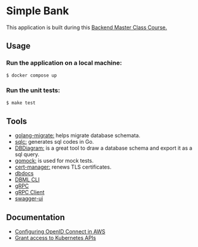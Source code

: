# Simple Bank
This application is built during this [Backend Master Class Course.](https://www.udemy.com/course/backend-master-class-golang-postgresql-kubernetes/)

## Usage
### Run the application on a local machine:
```bash
$ docker compose up
```

### Run the unit tests:
```bash
$ make test
```

## Tools
- [golang-migrate:](https://github.com/golang-migrate/migrate) helps migrate database schemata.
- [sqlc:](https://sqlc.dev/) generates sql codes in Go.
- [DBDiagram:](https://www.dbdiagram.io/d/Simple-bank-66221b7303593b6b6167e52a) is a great tool to draw a database schema and export it as a sql query.
- [gomock:](https://github.com/golang/mock?tab=readme-ov-file) is used for mock tests.
- [cert-manager:](https://cert-manager.io/) renews TLS certificates.
- [dbdocs](https://dbdocs.io/docs)
- [DBML CLI](https://dbml.dbdiagram.io/cli)
- [gRPC](https://grpc.io/docs/languages/go/quickstart/)
- [gRPC Client](https://github.com/ktr0731/evans)
- [swagger-ui](https://github.com/swagger-api/swagger-ui)

## Documentation
* [Configuring OpenID Connect in AWS](https://docs.github.com/en/actions/deployment/security-hardening-your-deployments/configuring-openid-connect-in-amazon-web-services)
* [Grant access to Kubernetes APIs](https://docs.aws.amazon.com/eks/latest/userguide/grant-k8s-access.html)